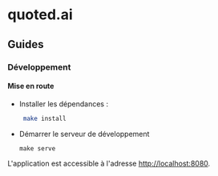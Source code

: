 # quoted.ai

## Guides

### Développement

#### Mise en route

- Installer les dépendances :
   ```sh
    make install
    ```

- Démarrer le serveur de développement

    ```shell
    make serve
    ```

L'application est accessible à l'adresse <http://localhost:8080>.


